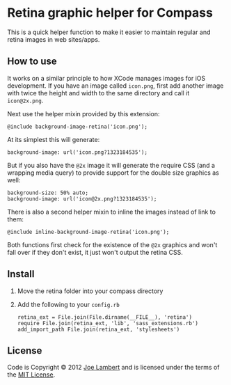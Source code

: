 # Retina graphic helper for Compass

This is a quick helper function to make it easier to maintain regular and retina images in web sites/apps.


## How to use
It works on a similar principle to how XCode manages images for iOS development. If you have an image called `icon.png`, first add another image with twice the height and width to the same directory and call it `icon@2x.png`.

Next use the helper mixin provided by this extension:

	@include background-image-retina('icon.png');
	
At its simplest this will generate:

	background-image: url('icon.png?1323184535');
	
But if you also have the `@2x` image it will generate the require CSS (and a wrapping media query) to provide support for the double size graphics as well:

	background-size: 50% auto;
    background-image: url('icon@2x.png?1323184535');

There is also a second helper mixin to inline the images instead of link to them:

	@include inline-background-image-retina('icon.png');
	
Both functions first check for the existence of the `@2x` graphics and won't fall over if they don't exist, it just won't output the retina CSS.

## Install

1.	Move the retina folder into your compass directory

2.	Add the following to your `config.rb`

		retina_ext = File.join(File.dirname(__FILE__), 'retina')
		require File.join(retina_ext, 'lib', 'sass_extensions.rb')
		add_import_path File.join(retina_ext, 'stylesheets')
	
## License

Code is Copyright &copy; 2012 [Joe Lambert](http://www.joelambert.co.uk) and is licensed under the terms of the [MIT License](http://joelambert.mit-license.org/).